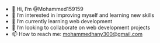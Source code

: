 - 👋 Hi, I’m @Mohammed159159
- 👀 I’m interested in improving myself and learning new skills
- 🌱 I’m currently learning web development 
- 💞️ I’m looking to collaborate on web development projects
- 📫 How to reach me: mohammedhany300@gmail.com

<!---
Mohammed159159/Mohammed159159 is a ✨ special ✨ repository because its `README.md` (this file) appears on your GitHub profile.
You can click the Preview link to take a look at your changes.
--->
